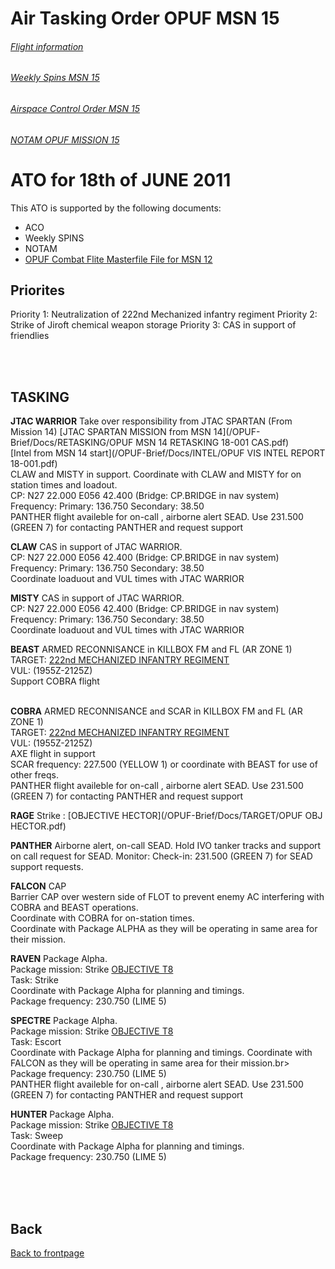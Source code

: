 # Air Tasking Order OPUF MSN 15


###### [Flight information](/OPUF-Brief/Docs/Flights.html)
###### [Weekly Spins MSN 15](/OPUF-Brief/Docs/SPINS_15.html)
###### [Airspace Control Order MSN 15](/OPUF-Brief/Docs/ACO/ACO_15.html)
###### [NOTAM OPUF MISSION 15](/OPUF-Brief/Docs/NOTAM/NOTAM_15.html)

# ATO for 18th of JUNE 2011
This ATO is supported by the following documents: <br>
* ACO
* Weekly SPINS
* NOTAM
* [OPUF Combat Flite Masterfile File for MSN 12](/OPUF-Brief/Combatflite/OPUF_MSN_12.cf)


## Priorites
Priority 1: Neutralization of 222nd Mechanized infantry regiment
Priority 2: Strike of Jiroft chemical weapon storage
Priority 3: CAS in support of friendlies


<br>
<br>

## TASKING 


**JTAC WARRIOR**
Take over responsibility from JTAC SPARTAN (From Mission 14)
[JTAC SPARTAN MISSION from MSN 14](/OPUF-Brief/Docs/RETASKING/OPUF MSN 14 RETASKING  18-001 CAS.pdf)<br>
[Intel from MSN 14 start](/OPUF-Brief/Docs/INTEL/OPUF VIS INTEL REPORT 18-001.pdf)<br>
CLAW and MISTY in support. Coordinate with CLAW and MISTY for on station times and loadout. <br>
CP: N27 22.000 E056 42.400 (Bridge: CP.BRIDGE in nav system) <br>
Frequency: Primary: 136.750  Secondary: 38.50 <br>
PANTHER flight availeble for on-call , airborne alert SEAD. Use  231.500 (GREEN 7) for contacting PANTHER and request support<br>


**CLAW**
CAS in support of JTAC WARRIOR. <br>
CP: N27 22.000 E056 42.400 (Bridge: CP.BRIDGE in nav system) <br>
Frequency: Primary: 136.750  Secondary: 38.50 <br>
Coordinate loaduout and VUL times with JTAC WARRIOR <br>

**MISTY**
CAS in support of JTAC WARRIOR. <br>
CP: N27 22.000 E056 42.400 (Bridge: CP.BRIDGE in nav system) <br>
Frequency: Primary: 136.750  Secondary: 38.50 <br>
Coordinate loaduout and VUL times with JTAC WARRIOR <br>

**BEAST**
ARMED RECONNISANCE in KILLBOX FM and FL (AR ZONE 1)<br>
TARGET: [222nd MECHANIZED INFANTRY REGIMENT](/OPUF-Brief/Docs/Enemy/222ND_IFV_REGT.html)<br>
VUL: (1955Z-2125Z)<br>
Support COBRA flight <br>
<br>


**COBRA**
ARMED RECONNISANCE and SCAR in KILLBOX FM and FL (AR ZONE 1)<br>
TARGET: [222nd MECHANIZED INFANTRY REGIMENT](/OPUF-Brief/Docs/Enemy/222ND_IFV_REGT.html)<br>
VUL: (1955Z-2125Z)<br>
AXE flight in support <br>
SCAR frequency:	227.500	(YELLOW 1)  or coordinate with BEAST for use of other freqs.<br>
PANTHER flight availeble for on-call , airborne alert SEAD. Use  231.500 (GREEN 7) for contacting PANTHER and request support<br>


**RAGE**
Strike : [OBJECTIVE HECTOR](/OPUF-Brief/Docs/TARGET/OPUF OBJ HECTOR.pdf)<br>


**PANTHER**
Airborne alert, on-call SEAD.
Hold IVO tanker tracks	and support on call request for SEAD.
Monitor: Check-in: 231.500 (GREEN 7) for SEAD support requests.


**FALCON**
CAP<br>
Barrier CAP over western side of FLOT to prevent enemy AC interfering with COBRA and BEAST operations. <br>
Coordinate with COBRA for on-station times.<br>
Coordinate with Package ALPHA as they will be operating in same area for their mission.


**RAVEN**
Package Alpha.  <br>
Package mission: Strike [OBJECTIVE T8](/OPUF-Brief/Docs/TARGET/nsst_target_T8.pdf)<br>
Task: Strike<br>
Coordinate with Package Alpha for planning and timings.<br>
Package frequency: 230.750	(LIME 5)<br>


**SPECTRE**
Package Alpha.  <br>
Package mission: Strike [OBJECTIVE T8](/OPUF-Brief/Docs/TARGET/nsst_target_T8.pdf)<br>
Task: Escort<br>
Coordinate with Package Alpha for planning and timings.  Coordinate with FALCON as they will be operating in same area for their mission.br>
Package frequency: 230.750	(LIME 5)<br>
PANTHER flight availeble for on-call , airborne alert SEAD. Use  231.500 (GREEN 7) for contacting PANTHER and request support<br>


**HUNTER**
Package Alpha.  <br>
Package mission: Strike [OBJECTIVE T8](/OPUF-Brief/Docs/TARGET/nsst_target_T8.pdf)<br>
Task: Sweep <br>
Coordinate with Package Alpha for planning and timings.<br>
Package frequency: 230.750	(LIME 5)<br>

<br>
<br>
<br>




## Back
[Back to frontpage](https://132nd-vwing.github.io/OPUF-Brief/)